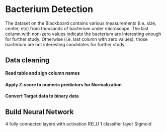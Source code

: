 # Bacterium Detection

The dataset on the Blackboard contains various measurements (i.e. size, center, etc) from thousands of bacterium under microscope. The last column with non-zero values indicate the bacterium are interesting enough for further study. Otherwise (i.e. last column with zero values), those bacterium are not interesting candidates for further study.

## Data cleaning
#### Read table and sign column names
#### Apply Z-score to numeric predictors for Normalization
#### Convert Target data to binary data
## Build Neural Network
  4 fully connected layers with activation RELU
  1 classifier layer Sigmoid
